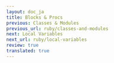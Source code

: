 ```yaml
---
layout: doc_ja
title: Blocks & Procs
previous: Classes & Modules
previous_url: ruby/classes-and-modules
next: Local Variables
next_url: ruby/local-variables
review: true
translated: true
---
```

